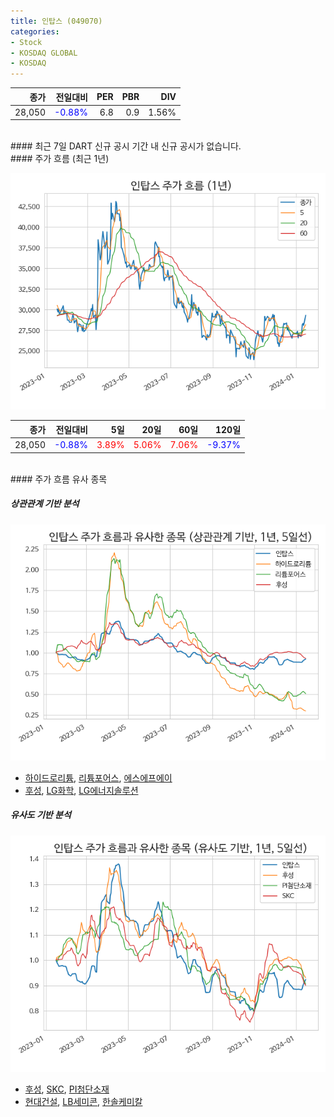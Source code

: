 ```yaml
---
title: 인탑스 (049070)
categories:
- Stock
- KOSDAQ GLOBAL
- KOSDAQ
---
```


|종가|전일대비|PER|PBR|DIV|
|---:|-------:|--:|--:|--:|
|28,050|<span style="color: blue">-0.88%</span>|6.8|0.9|1.56%|

<!-- more -->

<br>
#### 최근 7일 DART 신규 공시
기간 내 신규 공시가 없습니다.

<br>
#### 주가 흐름 (최근 1년)

![049070](/assets/images/stock/049070.png)

|종가|전일대비|5일|20일|60일|120일|
|---:|-------:|--:|---:|---:|----:|
|28,050|<span style="color: blue">-0.88%</span>|<span style="color: red">3.89%</span>|<span style="color: red">5.06%</span>|<span style="color: red">7.06%</span>|<span style="color: blue">-9.37%</span>|

<br>
#### 주가 흐름 유사 종목

##### 상관관계 기반 분석

![049070](/assets/images/stock/049070_corr.png)
- [하이드로리튬](/101670/), [리튬포어스](/073570/), [에스에프에이](/056190/)
- [후성](/093370/), [LG화학](/051910/), [LG에너지솔루션](/373220/)

##### 유사도 기반 분석

![049070](/assets/images/stock/049070_sim.png)
- [후성](/093370/), [SKC](/011790/), [PI첨단소재](/178920/)
- [현대건설](/000720/), [LB세미콘](/061970/), [한솔케미칼](/014680/)